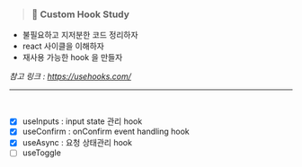 > ### **📝 Custom Hook Study**

- 불필요하고 지저분한 코드 정리하자
- react 사이클을 이해하자
- 재사용 가능한 hook 을 만들자

_참고 링크 : <https://usehooks.com/>_

---

<br />

- [x] useInputs : input state 관리 hook
- [x] useConfirm : onConfirm event handling hook
- [x] useAsync : 요청 상태관리 hook
- [ ] useToggle
